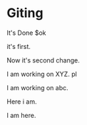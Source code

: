 # Giting

It's Done $ok

it's first.

Now it's second change.

I am working on XYZ. pl

I am working on abc.

Here i am.

I am here.